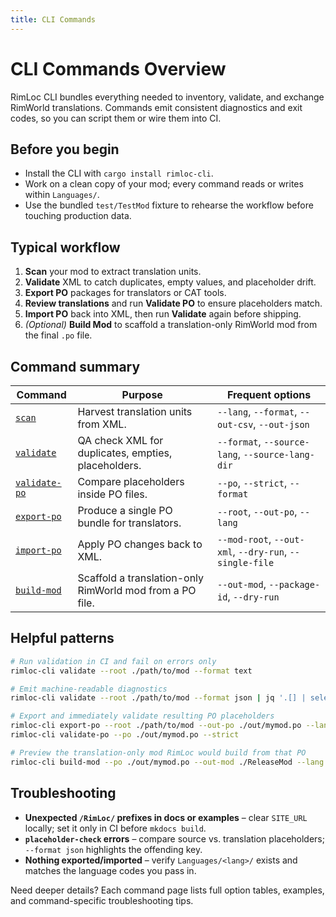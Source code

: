 ```yaml
---
title: CLI Commands
---
```


# CLI Commands Overview

RimLoc CLI bundles everything needed to inventory, validate, and exchange RimWorld translations. Commands emit consistent diagnostics and exit codes, so you can script them or wire them into CI.

## Before you begin

- Install the CLI with `cargo install rimloc-cli`.
- Work on a clean copy of your mod; every command reads or writes within `Languages/`.
- Use the bundled `test/TestMod` fixture to rehearse the workflow before touching production data.

## Typical workflow

1. **Scan** your mod to extract translation units.
2. **Validate** XML to catch duplicates, empty values, and placeholder drift.
3. **Export PO** packages for translators or CAT tools.
4. **Review translations** and run **Validate PO** to ensure placeholders match.
5. **Import PO** back into XML, then run **Validate** again before shipping.
6. *(Optional)* **Build Mod** to scaffold a translation-only RimWorld mod from the final `.po` file.

## Command summary

| Command | Purpose | Frequent options |
|---------|---------|------------------|
| [`scan`](scan.md) | Harvest translation units from XML. | `--lang`, `--format`, `--out-csv`, `--out-json` |
| [`validate`](validate.md) | QA check XML for duplicates, empties, placeholders. | `--format`, `--source-lang`, `--source-lang-dir` |
| [`validate-po`](validate_po.md) | Compare placeholders inside PO files. | `--po`, `--strict`, `--format` |
| [`export-po`](export_import.md#export-po) | Produce a single PO bundle for translators. | `--root`, `--out-po`, `--lang` |
| [`import-po`](export_import.md#import-po) | Apply PO changes back to XML. | `--mod-root`, `--out-xml`, `--dry-run`, `--single-file` |
| [`build-mod`](build_mod.md) | Scaffold a translation-only RimWorld mod from a PO file. | `--out-mod`, `--package-id`, `--dry-run` |

## Helpful patterns

```bash
# Run validation in CI and fail on errors only
rimloc-cli validate --root ./path/to/mod --format text

# Emit machine-readable diagnostics
rimloc-cli validate --root ./path/to/mod --format json | jq '.[] | select(.level=="error")'

# Export and immediately validate resulting PO placeholders
rimloc-cli export-po --root ./path/to/mod --out-po ./out/mymod.po --lang ru
rimloc-cli validate-po --po ./out/mymod.po --strict

# Preview the translation-only mod RimLoc would build from that PO
rimloc-cli build-mod --po ./out/mymod.po --out-mod ./ReleaseMod --lang ru --dry-run
```

## Troubleshooting

- **Unexpected `/RimLoc/` prefixes in docs or examples** – clear `SITE_URL` locally; set it only in CI before `mkdocs build`.
- **`placeholder-check` errors** – compare source vs. translation placeholders; `--format json` highlights the offending key.
- **Nothing exported/imported** – verify `Languages/<lang>/` exists and matches the language codes you pass in.

Need deeper details? Each command page lists full option tables, examples, and command-specific troubleshooting tips.
